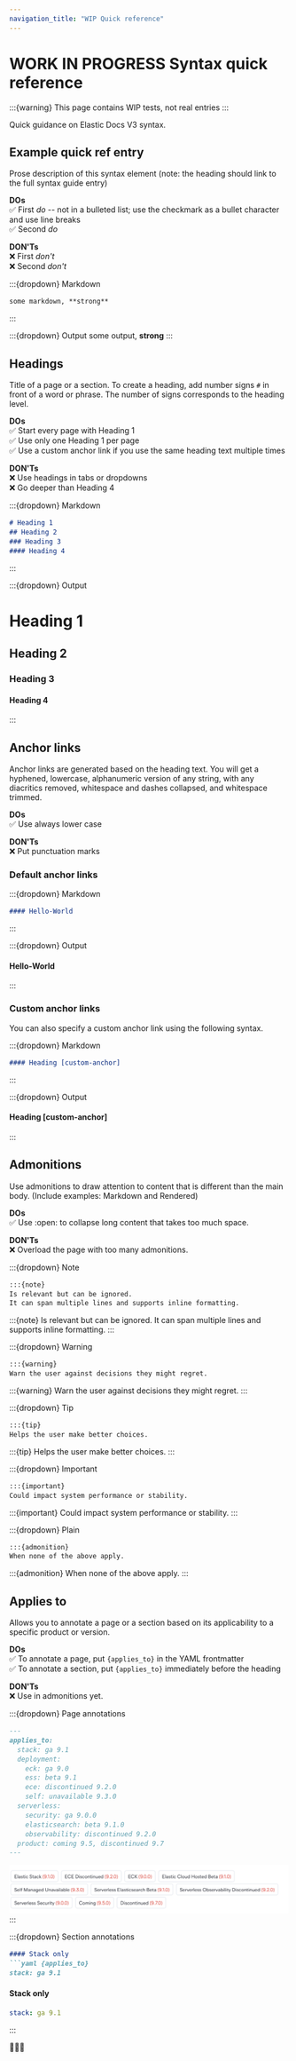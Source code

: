 ```yaml
---
navigation_title: "WIP Quick reference"
---
```


# WORK IN PROGRESS Syntax quick reference

:::{warning}
This page contains WIP tests, not real entries
:::

Quick guidance on Elastic Docs V3 syntax. 

## Example quick ref entry
Prose description of this syntax element (note: the heading should link to the full syntax guide entry)

**DOs**<br>
✅ First _do_ -- not in a bulleted list; use the checkmark as a bullet character and use line breaks<br>
✅ Second _do_

**DON'Ts**<br>
❌ First _don't_<br>
❌ Second _don't_

:::{dropdown} Markdown
```markdown
some markdown, **strong**
```
:::

:::{dropdown} Output
some output, **strong**
:::



## Headings
Title of a page or a section. To create a heading, add number signs `#` in front of a word or phrase. The number of signs corresponds to the heading level. 

**DOs**<br>
✅ Start every page with Heading 1<br>
✅ Use only one Heading 1 per page<br>
✅ Use a custom anchor link if you use the same heading text multiple times

**DON'Ts**<br>
❌ Use headings in tabs or dropdowns<br>
❌ Go deeper than Heading 4


:::{dropdown} Markdown
```markdown
# Heading 1
## Heading 2
### Heading 3
#### Heading 4
```
:::

:::{dropdown} Output

# Heading 1
## Heading 2
### Heading 3
#### Heading 4

:::

## Anchor links

Anchor links are generated based on the heading text. You will get a hyphened, lowercase, alphanumeric version of any string, with any diacritics removed, whitespace and dashes collapsed, and whitespace trimmed. 

**DOs**<br>
✅ Use always lower case<br>

**DON'Ts**<br>
❌ Put punctuation marks<br>

### Default anchor links

:::{dropdown} Markdown
```markdown
#### Hello-World
```
:::

:::{dropdown} Output

#### Hello-World

:::

### Custom anchor links

You can also specify a custom anchor link using the following syntax.

:::{dropdown} Markdown
```markdown
#### Heading [custom-anchor]
```
:::

:::{dropdown} Output

#### Heading [custom-anchor]

:::

## Admonitions

Use admonitions to draw attention to content that is different than the main body.
(Include examples: Markdown and Rendered)

**DOs**<br>
✅ Use :open: <bool> to collapse long content that takes too much space.<br>

**DON'Ts**<br>
❌ Overload the page with too many admonitions. <br>

:::{dropdown} Note
```markdown
:::{note}
Is relevant but can be ignored.
It can span multiple lines and supports inline formatting.
```
:::{note}
Is relevant but can be ignored.
It can span multiple lines and supports inline formatting.
:::

:::{dropdown} Warning
```markdown
:::{warning}
Warn the user against decisions they might regret.
```
:::{warning}
Warn the user against decisions they might regret.
:::


:::{dropdown} Tip
```markdown
:::{tip}
Helps the user make better choices.
```
:::{tip}
Helps the user make better choices.
:::

:::{dropdown} Important
```markdown
:::{important}
Could impact system performance or stability.
```
:::{important}
Could impact system performance or stability.
:::

:::{dropdown} Plain
```markdown
:::{admonition}
When none of the above apply.
```
:::{admonition}
When none of the above apply.
:::


## Applies to

Allows you to annotate a page or a section based on its applicability to a specific product or version.

**DOs**<br>
✅ To annotate a page, put `{applies_to}` in the YAML frontmatter<br>
✅ To annotate a section, put `{applies_to}` immediately before the heading<br>

**DON'Ts**<br>
❌ Use in admonitions yet.<br> 

:::{dropdown} Page annotations
```markdown
---
applies_to:
  stack: ga 9.1
  deployment:
    eck: ga 9.0
    ess: beta 9.1
    ece: discontinued 9.2.0
    self: unavailable 9.3.0
  serverless:
    security: ga 9.0.0
    elasticsearch: beta 9.1.0
    observability: discontinued 9.2.0
  product: coming 9.5, discontinued 9.7
---
```
![annotations rendered](img/annotations.png)
:::

:::{dropdown} Section annotations
```markdown
#### Stack only
```yaml {applies_to}
stack: ga 9.1
```

#### Stack only
```yaml {applies_to}
stack: ga 9.1
```
:::


🚧🚧🚧